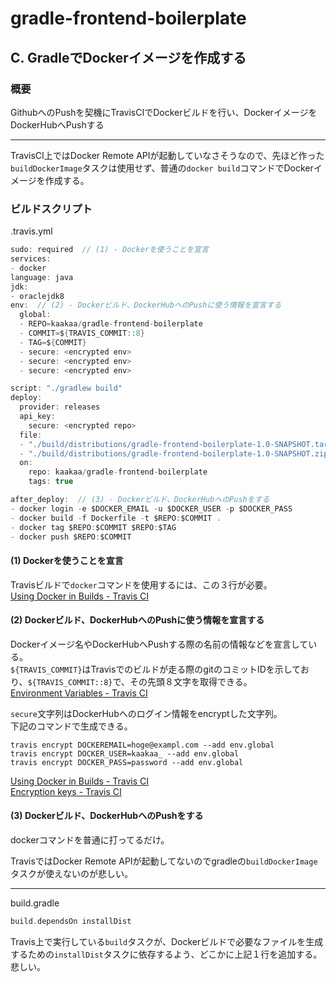 # gradle-frontend-boilerplate

## C. GradleでDockerイメージを作成する

### 概要

GithubへのPushを契機にTravisCIでDockerビルドを行い、DockerイメージをDockerHubへPushする

* * *

TravisCI上ではDocker Remote APIが起動していなさそうなので、先ほど作った`buildDockerImage`タスクは使用せず、普通の`docker build`コマンドでDockerイメージを作成する。


### ビルドスクリプト

.travis.yml
```gradle
sudo: required  // (1) - Dockerを使うことを宣言
services:
- docker
language: java
jdk:
- oraclejdk8
env:  // (2) - Dockerビルド、DockerHubへのPushに使う情報を宣言する
  global:
  - REPO=kaakaa/gradle-frontend-boilerplate
  - COMMIT=${TRAVIS_COMMIT::8}
  - TAG=${COMMIT}
  - secure: <encrypted env>
  - secure: <encrypted env>
  - secure: <encrypted env>

script: "./gradlew build"
deploy:
  provider: releases
  api_key:
    secure: <encrypted repo>
  file:
  - "./build/distributions/gradle-frontend-boilerplate-1.0-SNAPSHOT.tar"
  - "./build/distributions/gradle-frontend-boilerplate-1.0-SNAPSHOT.zip"
  on:
    repo: kaakaa/gradle-frontend-boilerplate
    tags: true

after_deploy:  // (3) - Dockerビルド、DockerHubへのPushをする
- docker login -e $DOCKER_EMAIL -u $DOCKER_USER -p $DOCKER_PASS
- docker build -f Dockerfile -t $REPO:$COMMIT .
- docker tag $REPO:$COMMIT $REPO:$TAG
- docker push $REPO:$COMMIT
```

#### (1) Dockerを使うことを宣言

Travisビルドで`docker`コマンドを使用するには、この３行が必要。  
[Using Docker in Builds - Travis CI](https://docs.travis-ci.com/user/docker/)

#### (2) Dockerビルド、DockerHubへのPushに使う情報を宣言する

Dockerイメージ名やDockerHubへPushする際の名前の情報などを宣言している。  
`${TRAVIS_COMMIT}`はTravisでのビルドが走る際のgitのコミットIDを示しており、`${TRAVIS_COMMIT::8}`で、その先頭８文字を取得できる。  
[Environment Variables - Travis CI](https://docs.travis-ci.com/user/environment-variables/#Default-Environment-Variables)

`secure`文字列はDockerHubへのログイン情報をencryptした文字列。  
下記のコマンドで生成できる。

```
travis encrypt DOCKEREMAIL=hoge@exampl.com --add env.global   
travis encrypt DOCKER_USER=kaakaa_ --add env.global   
travis encrypt DOCKER_PASS=password --add env.global   
```

[Using Docker in Builds - Travis CI](https://docs.travis-ci.com/user/docker/#Pushing-a-Docker-Image-to-a-Registry)  
[Encryption keys - Travis CI](https://docs.travis-ci.com/user/encryption-keys/)  

#### (3) Dockerビルド、DockerHubへのPushをする

dockerコマンドを普通に打ってるだけ。  

TravisではDocker Remote APIが起動してないのでgradleの`buildDockerImage`タスクが使えないのが悲しい。

* * *

build.gradle
```gradle
build.dependsOn installDist
```

Travis上で実行している`build`タスクが、Dockerビルドで必要なファイルを生成するための`installDist`タスクに依存するよう、どこかに上記１行を追加する。  
悲しい。

